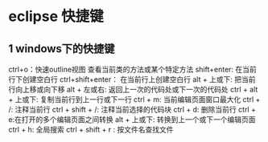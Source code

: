 # eclipse 快捷键

## 1 windows下的快捷键

ctrl+o：快速outline视图 查看当前类的方法或某个特定方法
shift+enter: 在当前行下创建空白行
ctrl+shift+enter： 在当前行上创建空白行
alt + 上或下: 把当前行向上移或向下移
alt + 左或右: 返回上一次的代码处或下一次的代码处
ctrl + alt + 上或下: 复制当前行到上一行或下一行
ctrl + m: 当前编辑页面窗口最大化
ctrl + /: 注释当前行
ctrl + shift + /: 注释当前选择的代码块
ctrl + d: 删除当前行
ctrl + e:在打开的多个编辑页面之间转换
alt  + 上或下: 转换到上一个或下一个编辑页面
ctrl + h: 全局搜索
ctrl + shift + r : 按文件名查找文件

